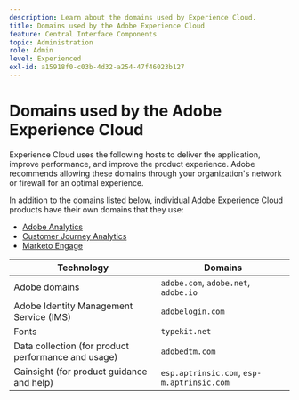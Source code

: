 ```yaml
---
description: Learn about the domains used by Experience Cloud.
title: Domains used by the Adobe Experience Cloud
feature: Central Interface Components
topic: Administration
role: Admin
level: Experienced
exl-id: a15918f0-c03b-4d32-a254-47f46023b127
---
```

# Domains used by the Adobe Experience Cloud

Experience Cloud uses the following hosts to deliver the application, improve performance, and improve the product experience. Adobe recommends allowing these domains through your organization's network or firewall for an optimal experience.

In addition to the domains listed below, individual Adobe Experience Cloud products have their own domains that they use:

* [Adobe Analytics](https://experienceleague.adobe.com/en/docs/analytics/technotes/domains)
* [Customer Journey Analytics](https://experienceleague.adobe.com/en/docs/analytics-platform/using/technotes/domains)
* [Marketo Engage](https://experienceleague.adobe.com/en/docs/marketo/using/getting-started/initial-setup/configure-protocols-for-marketo)

| Technology | Domains |
| --- | --- |
| Adobe domains | `adobe.com`, `adobe.net`, `adobe.io` |
| Adobe Identity Management Service (IMS) | `adobelogin.com` |
| Fonts | `typekit.net` |
| Data collection (for product performance and usage) | `adobedtm.com` |
| Gainsight (for product guidance and help) | `esp.aptrinsic.com`, `esp-m.aptrinsic.com` |
